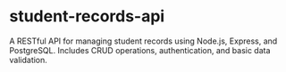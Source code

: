 # student-records-api
A RESTful API for managing student records using Node.js, Express, and PostgreSQL. Includes CRUD operations, authentication, and basic data validation.
